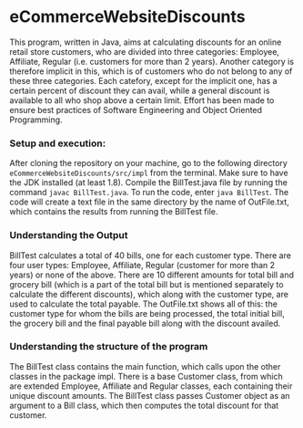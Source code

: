 # eCommerceWebsiteDiscounts

This program, written in Java, aims at calculating discounts for an online retail store customers, who are divided into three categories: Employee, Affiliate, Regular (i.e. customers for more than 2 years). Another category is therefore implicit in this, which is of customers who do not belong to any of these three categories. Each catefory, except for the implicit one, has a certain percent of discount they can avail, while a general discount is available to all who shop above a certain limit. Effort has been made to ensure best practices of Software Engineering and Object Oriented Programming.

### Setup and execution:  

After cloning the repository on your machine, go to the following directory ```eCommerceWebsiteDiscounts/src/impl``` from the terminal. Make sure to have the JDK installed (at least 1.8). Compile the BillTest.java file by running the command ```javac BillTest.java```. To run the code, enter ```java BillTest```. The code will create a text file in the same directory by the name of OutFile.txt, which contains the results from running the BillTest file.

### Understanding the Output

BillTest calculates a total of 40 bills, one for each customer type. There are four user types: Employee, Affiliate, Regular (customer for more than 2 years) or none of the above. There are 10 different amounts for total bill and grocery bill (which is a part of the total bill but is mentioned separately to calculate the different discounts), which along with the customer type, are used to calculate the total payable. The OutFile.txt shows all of this: the customer type for whom the bills are being processed, the total initial bill, the grocery bill and the final payable bill along with the discount availed.  

### Understanding the structure of the program  

The BillTest class contains the main function, which calls upon the other classes in the package impl. There is a base Customer class, from which are extended Employee, Affiliate and Regular classes, each containing their unique discount amounts. The BillTest class passes Customer object as an argument to a Bill class, which then computes the total discount for that customer.
